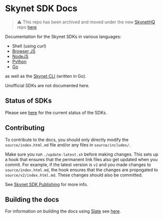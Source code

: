 # Skynet SDK Docs

> :warning: This repo has been archived and moved under the new [SkynetHQ](https://github.com/SkynetHQ) repo [here](https://github.com/SkynetHQ/skynet-docs)

Documentation for the Skynet SDKs in various languages:

- Shell (using curl)
- [Browser JS](https://github.com/NebulousLabs/skynet-js)
- [NodeJS](https://github.com/NebulousLabs/nodejs-skynet)
- [Python](https://github.com/NebulousLabs/python-skynet)
- [Go](https://github.com/NebulousLabs/go-skynet)

as well as the [Skynet CLI](https://github.com/NebulousLabs/skynet-cli) (written in Go).

Unofficial SDKs are not documented here.

## Status of SDKs

Please see [here](https://hackmd.io/@5HZOdvckTSSTaM7aLUxJ-A/Sk_c3qv6U) for the current status of the SDKs.

## Contributing

To contribute to the docs, you should only directly modify the `source/index.html.md` file and/or any files in `source/includes/`.

Make sure you run `./update-latest.sh` before making changes. This sets up a hook that ensures that the permanent link files also get updated when you commit. For example, if the latest version is `v2` and you made changes to `source/index.html.md`, the hook ensures that the changes are propogated to `source/v2/index.html.md`. These changes should also be committed.

See [Skynet SDK Publishing](https://hackmd.io/JG31576YSlO29Dj4gLkDsA?view#skynet-docs) for more info.

## Building the docs

For information on building the docs using [Slate](https://github.com/slatedocs/slate) see [here](https://github.com/slatedocs/slate/wiki#getting-started).
